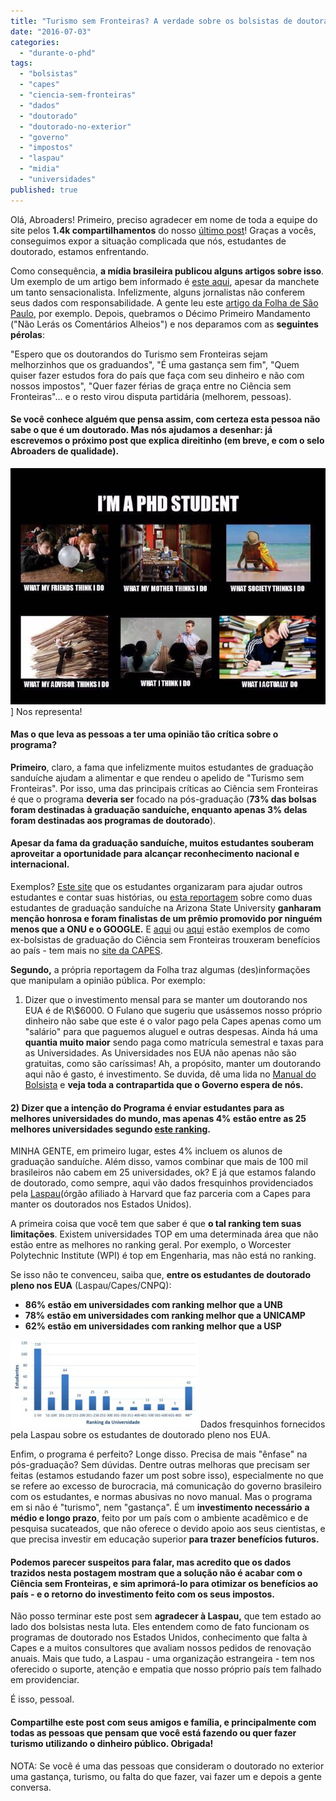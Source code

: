 ```yaml
---
title: "Turismo sem Fronteiras? A verdade sobre os bolsistas de doutorado"
date: "2016-07-03"
categories: 
  - "durante-o-phd"
tags: 
  - "bolsistas"
  - "capes"
  - "ciencia-sem-fronteiras"
  - "dados"
  - "doutorado"
  - "doutorado-no-exterior"
  - "governo"
  - "impostos"
  - "laspau"
  - "midia"
  - "universidades"
published: true
---
```


Olá, Abroaders! Primeiro, preciso agradecer em nome de toda a equipe do site pelos **1.4k compartilhamentos** do nosso [último post](http://www.abroaders.com.br/descaso-capes/)! Graças a vocês, conseguimos expor a situação complicada que nós, estudantes de doutorado, estamos enfrentando.

Como consequência, **a mídia brasileira publicou alguns artigos sobre isso**. Um exemplo de um artigo bem informado é [este aqui](http://g1.globo.com/educacao/noticia/ciencia-sem-fronteiras-interrompe-bolsas-de-doutorandos-diz-anpg.ghtml), apesar da manchete um tanto sensacionalista. Infelizmente, alguns jornalistas não conferem seus dados com responsabilidade. A gente leu este [artigo da Folha de São Paulo](http://www1.folha.uol.com.br/ciencia/2016/06/1785680-governo-interrompe-bolsas-do-ciencia-sem-fronteiras-no-exterior.shtml), por exemplo. Depois, quebramos o Décimo Primeiro Mandamento ("Não Lerás os Comentários Alheios") e nos deparamos com as **seguintes pérolas**:

"Espero que os doutorandos do Turismo sem Fronteiras sejam melhorzinhos que os graduandos", "É uma gastança sem fim", "Quem quiser fazer estudos fora do país que faça com seu dinheiro e não com nossos impostos", "Quer fazer férias de graça entre no Ciência sem Fronteiras"... e o resto virou disputa partidária (melhorem, pessoas).

#### Se você conhece alguém que pensa assim, com certeza esta pessoa não sabe o que é um doutorado. Mas nós ajudamos a desenhar: já escrevemos o próximo post que explica direitinho (em breve, e com o selo Abroaders de qualidade).

![Nos representa!](/images/WhatsApp-Image-20160701-1.jpeg)] Nos representa!

#### **Mas o que leva as pessoas a ter uma opinião tão crítica sobre o programa?**

**Primeiro**, claro, a fama que infelizmente muitos estudantes de graduação sanduíche ajudam a alimentar e que rendeu o apelido de "Turismo sem Fronteiras". Por isso, uma das principais críticas ao Ciência sem Fronteiras é que o programa **deveria ser** focado na pós-graduação (**73% das bolsas foram destinadas à graduação sanduíche, enquanto apenas 3% delas foram destinadas aos programas de doutorado**).

#### Apesar da fama da graduação sanduíche, muitos estudantes souberam aproveitar a oportunidade para alcançar reconhecimento nacional e internacional.

Exemplos? [Este site](https://www.gobrasa.org/brasinhas) que os estudantes organizaram para ajudar outros estudantes e contar suas histórias, ou [esta reportagem](http://capes.gov.br/component/content/article/36-salaimprensa/noticias/7745-ex-bolsistas-desenvolvem-aplicativo-para-promover-empoderamento-feminino) sobre como duas estudantes de graduação sanduíche na Arizona State University **ganharam menção honrosa e foram finalistas de um prêmio promovido por ninguém menos que a ONU e o GOOGLE.** E [aqui](http://capes.gov.br/sala-de-imprensa/noticias/7889-bolsista-promove-encontro-entre-fazendeiros-de-mg-e-pesquisadores-alemaes) ou [aqui](http://www.capes.gov.br/sala-de-imprensa/noticias/7735-ex-bolsista-participa-de-eventos-internacionais-sobre-seguranca-alimentar) estão exemplos de como ex-bolsistas de graduação do Ciência sem Fronteiras trouxeram benefícios ao país - tem mais no [site da CAPES](http://capes.gov.br/boletim-eletronico-da-capes?view=itens).

**Segundo,** a própria reportagem da Folha traz algumas (des)informações que manipulam a opinião pública. Por exemplo:

1) Dizer que o investimento mensal para se manter um doutorando nos EUA é de R\\$6000. O Fulano que sugeriu que usássemos nosso próprio dinheiro não sabe que este é o valor pago pela Capes apenas como um "salário" para que paguemos aluguel e outras despesas. Ainda há uma **quantia muito maior** sendo paga como matrícula semestral e taxas para as Universidades. As Universidades nos EUA não apenas não são gratuitas, como são caríssimas! Ah, a propósito, manter um doutorando aqui não é gasto, é investimento. Se duvida, dê uma lida no [Manual do Bolsista](http://www.capes.gov.br/images/stories/download/bolsas/1562015-manual-Bolsista-Doutorado-Pleno.pdf) e **veja toda a contrapartida que o Governo espera de nós.** 

#### 2) Dizer que a intenção do Programa é enviar estudantes para as melhores universidades do mundo, mas apenas 4% estão entre as 25 melhores universidades segundo [este ranking](https://www.timeshighereducation.com/world-university-rankings/2016/world-ranking#!/page/0/length/25/sort_by/rank_label/sort_order/asc/cols/rank_only).

MINHA GENTE, em primeiro lugar, estes 4% incluem os alunos de graduação sanduíche. Além disso, vamos combinar que mais de 100 mil brasileiros não cabem em 25 universidades, ok? E já que estamos falando de doutorado, como sempre, aqui vão dados fresquinhos providenciados pela [Laspau](http://www.laspau.harvard.edu/)(órgão afiliado à Harvard que faz parceria com a Capes para manter os doutorados nos Estados Unidos).

A primeira coisa que você tem que saber é que **o tal ranking tem suas limitações**. Existem universidades TOP em uma determinada área que não estão entre as melhores no ranking geral. Por exemplo, o Worcester Polytechnic Institute (WPI) é top em Engenharia, mas não está no ranking.

Se isso não te convenceu, saiba que, **entre os estudantes de doutorado pleno nos EUA** (Laspau/Capes/CNPQ):

- **86% estão em universidades com ranking melhor que a UNB**
- **78% estão em universidades com ranking melhor que a UNICAMP**
- **62% estão em universidades com ranking melhor que a USP**

![Ranking](/images/ranking-3-300x140.jpg) Dados fresquinhos fornecidos pela Laspau sobre os estudantes de doutorado pleno nos EUA.

Enfim, o programa é perfeito? Longe disso. Precisa de mais "ênfase" na pós-graduação? Sem dúvidas. Dentre outras melhoras que precisam ser feitas (estamos estudando fazer um post sobre isso), especialmente no que se refere ao excesso de burocracia, má comunicação do governo brasileiro com os estudantes, e normas abusivas no novo manual. Mas o programa em si não é "turismo", nem "gastança". É um **investimento necessário** **a médio e longo prazo**, feito por um país com o ambiente acadêmico e de pesquisa sucateados, que não oferece o devido apoio aos seus cientistas, e que precisa investir em educação superior **para trazer benefícios futuros.** 

#### Podemos parecer suspeitos para falar, mas acredito que os dados trazidos nesta postagem mostram que a solução não é acabar com o Ciência sem Fronteiras, e sim aprimorá-lo para otimizar os benefícios ao país - e o retorno do investimento feito com os seus impostos.

Não posso terminar este post sem **agradecer à Laspau,** que tem estado ao lado dos bolsistas nesta luta. Eles entendem como de fato funcionam os programas de doutorado nos Estados Unidos, conhecimento que falta à Capes e a muitos consultores que avaliam nossos pedidos de renovação anuais. Mais que tudo, a Laspau - uma organização estrangeira - tem nos oferecido o suporte, atenção e empatia que nosso próprio país tem falhado em providenciar.

É isso, pessoal.

#### Compartilhe este post com seus amigos e família, e principalmente com todas as pessoas que pensam que você está fazendo ou quer fazer turismo utilizando o dinheiro público. Obrigada!

NOTA: Se você é uma das pessoas que consideram o doutorado no exterior uma gastança, turismo, ou falta do que fazer, vai fazer um e depois a gente conversa.

